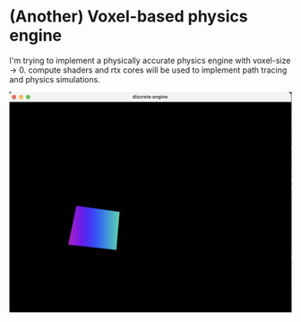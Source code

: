 # (Another) Voxel-based physics engine

I'm trying to implement a physically accurate physics engine with voxel-size -> 0. 
compute shaders and rtx cores will be used to implement path tracing and physics simulations.



![First Render](/first-render.png?)